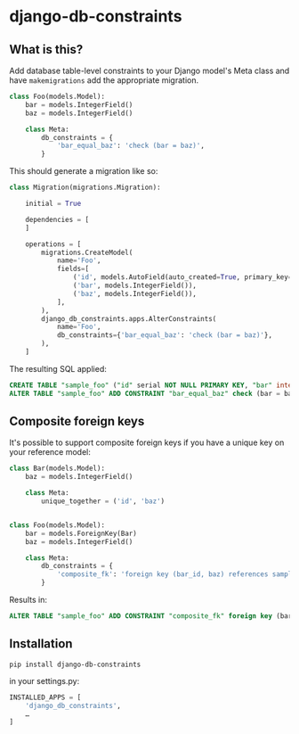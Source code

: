 # django-db-constraints

## What is this?

Add database table-level constraints to your Django model's Meta class and have `makemigrations` add the appropriate migration.

```python
class Foo(models.Model):
    bar = models.IntegerField()
    baz = models.IntegerField()

    class Meta:
        db_constraints = {
            'bar_equal_baz': 'check (bar = baz)',
        }
```

This should generate a migration like so:

```python
class Migration(migrations.Migration):

    initial = True

    dependencies = [
    ]

    operations = [
        migrations.CreateModel(
            name='Foo',
            fields=[
                ('id', models.AutoField(auto_created=True, primary_key=True, serialize=False, verbose_name='ID')),
                ('bar', models.IntegerField()),
                ('baz', models.IntegerField()),
            ],
        ),
        django_db_constraints.apps.AlterConstraints(
            name='Foo',
            db_constraints={'bar_equal_baz': 'check (bar = baz)'},
        ),
    ]
```

The resulting SQL applied:

```sql
CREATE TABLE "sample_foo" ("id" serial NOT NULL PRIMARY KEY, "bar" integer NOT NULL, "baz" integer NOT NULL)
ALTER TABLE "sample_foo" ADD CONSTRAINT "bar_equal_baz" check (bar = baz)
```

## Composite foreign keys

It's possible to support composite foreign keys if you have a unique key on your reference model:

```python
class Bar(models.Model):
    baz = models.IntegerField()

    class Meta:
        unique_together = ('id', 'baz')


class Foo(models.Model):
    bar = models.ForeignKey(Bar)
    baz = models.IntegerField()

    class Meta:
        db_constraints = {
            'composite_fk': 'foreign key (bar_id, baz) references sample_bar (id, baz)',
        }
```

Results in:

```sql
ALTER TABLE "sample_foo" ADD CONSTRAINT "composite_fk" foreign key (bar_id, baz) references sample_bar (id, baz)
```

## Installation

```
pip install django-db-constraints
```

in your settings.py:

```python
INSTALLED_APPS = [
    'django_db_constraints',
    …
]
```
